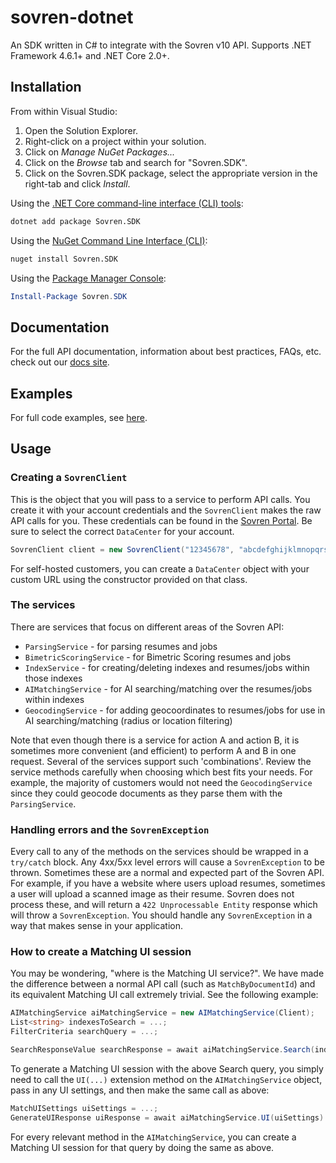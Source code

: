 # sovren-dotnet
An SDK written in C# to integrate with the Sovren v10 API. Supports .NET Framework 4.6.1+ and .NET Core 2.0+.

## Installation

From within Visual Studio:

1. Open the Solution Explorer.
2. Right-click on a project within your solution.
3. Click on *Manage NuGet Packages...*
4. Click on the *Browse* tab and search for "Sovren.SDK".
5. Click on the Sovren.SDK package, select the appropriate version in the right-tab and click *Install*.

Using the [.NET Core command-line interface (CLI) tools][dotnet-core-cli-tools]:

```sh
dotnet add package Sovren.SDK
```

Using the [NuGet Command Line Interface (CLI)][nuget-cli]:

```sh
nuget install Sovren.SDK
```

Using the [Package Manager Console][package-manager-console]:

```powershell
Install-Package Sovren.SDK
```

## Documentation
For the full API documentation, information about best practices, FAQs, etc. check out our [docs site][api-docs].

## Examples
For full code examples, see [here][examples].

## Usage

### Creating a `SovrenClient`
This is the object that you will pass to a service to perform API calls. You create it with your account credentials and the `SovrenClient` makes the raw API calls for you. These credentials can be found in the [Sovren Portal][portal]. Be sure to select the correct `DataCenter` for your account.
```c#
SovrenClient client = new SovrenClient("12345678", "abcdefghijklmnopqrstuvwxyz", DataCenter.US);
```

For self-hosted customers, you can create a `DataCenter` object with your custom URL using the constructor provided on that class.

### The services
There are services that focus on different areas of the Sovren API:
* `ParsingService` - for parsing resumes and jobs
* `BimetricScoringService` - for Bimetric Scoring resumes and jobs
* `IndexService` - for creating/deleting indexes and resumes/jobs within those indexes
* `AIMatchingService` - for AI searching/matching over the resumes/jobs within indexes
* `GeocodingService` - for adding geocoordinates to resumes/jobs for use in AI searching/matching (radius or location filtering)

Note that even though there is a service for action A and action B, it is sometimes more convenient (and efficient) to perform A and B in one request. Several of the services support such 'combinations'. Review the service methods carefully when choosing which best fits your needs. For example, the majority of customers would not need the `GeocodingService` since they could geocode documents as they parse them with the `ParsingService`.

### Handling errors and the `SovrenException`
Every call to any of the methods on the services should be wrapped in a `try/catch` block. Any 4xx/5xx level errors will cause a `SovrenException` to be thrown. Sometimes these are a normal and expected part of the Sovren API. For example, if you have a website where users upload resumes, sometimes a user will upload a scanned image as their resume. Sovren does not process these, and will return a `422 Unprocessable Entity` response which will throw a `SovrenException`. You should handle any `SovrenException` in a way that makes sense in your application.

### How to create a Matching UI session
You may be wondering, "where is the Matching UI service?". We have made the difference between a normal API call (such as `MatchByDocumentId`) and its equivalent Matching UI call extremely trivial. See the following example:

```c#
AIMatchingService aiMatchingService = new AIMatchingService(Client);
List<string> indexesToSearch = ...;
FilterCriteria searchQuery = ...;

SearchResponseValue searchResponse = await aiMatchingService.Search(indexesToSearch, searchQuery);
```
To generate a Matching UI session with the above Search query, you simply need to call the `UI(...)` extension method on the `AIMatchingService` object, pass in any UI settings, and then make the same call as above:
```c#
MatchUISettings uiSettings = ...;
GenerateUIResponse uiResponse = await aiMatchingService.UI(uiSettings).Search(indexesToSearch, searchQuery);
```
For every relevant method in the `AIMatchingService`, you can create a Matching UI session for that query by doing the same as above.

[examples]: https://github.com/sovren/sovren-dotnet/tree/master/examples
[portal]: https://portal.sovren.com
[api-docs]: https://docs.sovren.com
[dotnet-core-cli-tools]: https://docs.microsoft.com/en-us/dotnet/core/tools/
[nuget-cli]: https://docs.microsoft.com/en-us/nuget/tools/nuget-exe-cli-reference
[package-manager-console]: https://docs.microsoft.com/en-us/nuget/tools/package-manager-console